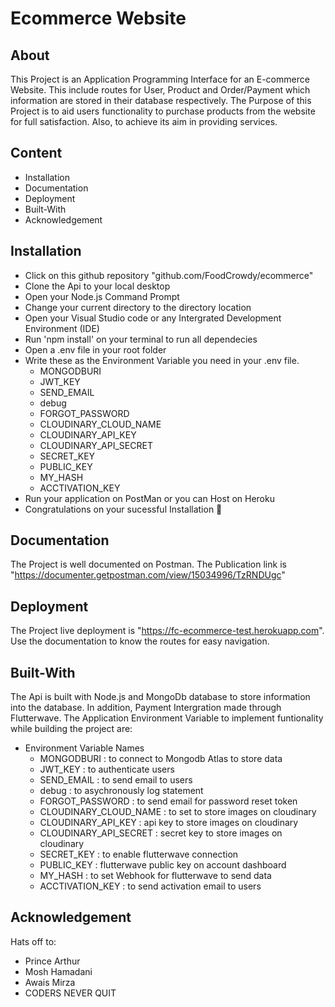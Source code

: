 # Ecommerce Website

## About
This Project is an Application Programming Interface for an E-commerce Website. This include routes for User, Product and Order/Payment which information are stored in their database respectively. The Purpose of this Project is to aid users functionality to purchase products from the website for full satisfaction. Also, to achieve its aim in providing services.

## Content 
* Installation
* Documentation
* Deployment
* Built-With
* Acknowledgement

## Installation
  * Click on this github repository "github.com/FoodCrowdy/ecommerce"
  * Clone the Api to your local desktop
  * Open your Node.js Command Prompt
  * Change your current directory to the directory location
  * Open your Visual Studio code or any Intergrated Development Environment (IDE)
  * Run 'npm install' on your terminal to run all dependecies
  * Open a .env file in your root folder
  * Write these as the Environment Variable you need in your .env file.
    *  MONGODBURI 
    * JWT_KEY 
    * SEND_EMAIL
    * debug
    * FORGOT_PASSWORD
    * CLOUDINARY_CLOUD_NAME
    * CLOUDINARY_API_KEY 
    * CLOUDINARY_API_SECRET
    * SECRET_KEY 
    * PUBLIC_KEY
    * MY_HASH
    * ACCTIVATION_KEY 
* Run your application on PostMan or you can Host on Heroku
* Congratulations on your sucessful Installation 🎉
  
    
## Documentation
  The Project is well documented on Postman. The Publication link is "https://documenter.getpostman.com/view/15034996/TzRNDUgc"
  
## Deployment
  The Project live deployment is "https://fc-ecommerce-test.herokuapp.com". Use the documentation to know the routes for easy navigation.
  
## Built-With
  The Api is built with Node.js and MongoDb database to store information into the database. In addition, Payment Intergration made through Flutterwave. The Application Environment Variable to implement funtionality while building the project are: 
* Environment Variable Names
  * MONGODBURI : to connect to Mongodb Atlas to store data 
  * JWT_KEY : to authenticate users
  * SEND_EMAIL : to send email to users
  * debug : to asychronously log statement
  * FORGOT_PASSWORD : to send email for password reset token
  * CLOUDINARY_CLOUD_NAME : to set to store images on cloudinary
  * CLOUDINARY_API_KEY : api key to store images on cloudinary
  * CLOUDINARY_API_SECRET : secret key to store images on cloudinary
  * SECRET_KEY : to enable flutterwave connection
  * PUBLIC_KEY : flutterwave public key on account dashboard
  * MY_HASH : to set Webhook for flutterwave to send data
  * ACCTIVATION_KEY : to send activation email to users
  
## Acknowledgement
Hats off to:
* Prince Arthur
* Mosh Hamadani
* Awais Mirza
* CODERS NEVER QUIT
  
